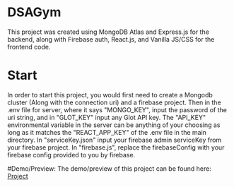 # DSAGym
This project was created using MongoDB Atlas and Express.js for the backend, along with Firebase auth, React.js, and Vanilla JS/CSS for the frontend code.

# Start
In order to start this project, you would first need to create a Mongodb cluster (Along with the connection uri) and a firebase project. Then in the .env file for server, where it says "MONGO_KEY", input the password of the uri string, and in "GLOT_KEY" input any Glot API key. The "API_KEY" environmental variable in the server can be anything of your choosing as long as it matches the "REACT_APP_KEY" of the .env file in the main directory. In "serviceKey.json" input your firebase admin serviceKey from your firebase project. In "firebase.js", replace the firebaseConfig with your firebase config provided to you by firebase.


#Demo/Preview:
The demo/preview of this project can be found here: <a href="https://dsagym.vercel.app/">Project</a>
